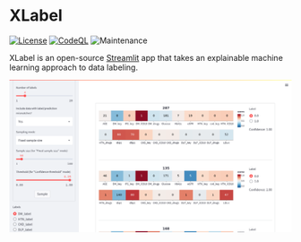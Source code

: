 # XLabel

[![License](https://img.shields.io/github/license/donlapark/XLabel)](LICENSE)
[![CodeQL](https://github.com/donlapark/XLabel/actions/workflows/codeql.yml/badge.svg)](https://github.com/donlapark/XLabel/actions/workflows/codeql.yml)
![Maintenance](https://img.shields.io/maintenance/yes/2022)

XLabel is an open-source [Streamlit](https://streamlit.io/) app that takes an explainable machine learning approach to data labeling. 

![Screenshot](screenshot/XLabel_screenshot.png)
